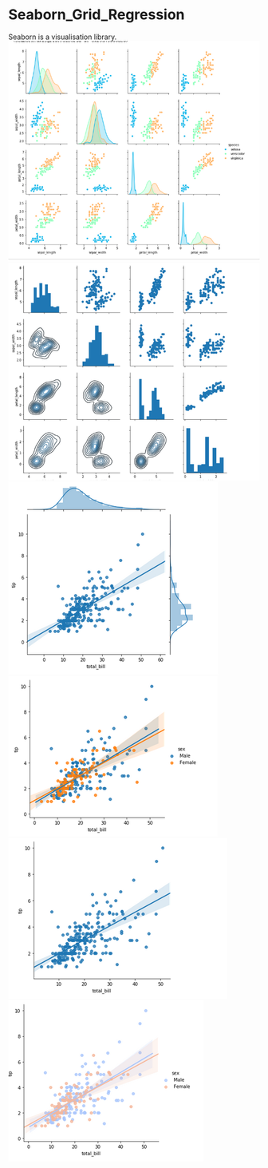 # Seaborn_Grid_Regression
Seaborn is a visualisation library.
![](https://github.com/iamsamuelhere/Seaborn_Grid_Regression/blob/master/grid2.png)
![](https://github.com/iamsamuelhere/Seaborn_Grid_Regression/blob/master/grid.png)
![](https://github.com/iamsamuelhere/Seaborn_Grid_Regression/blob/master/grid3.png)
![](https://github.com/iamsamuelhere/Seaborn_Grid_Regression/blob/master/reg2.png)
![](https://github.com/iamsamuelhere/Seaborn_Grid_Regression/blob/master/reg1.png)
![](https://github.com/iamsamuelhere/Seaborn_Grid_Regression/blob/master/reg3.png)
